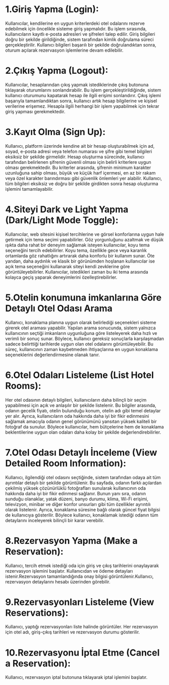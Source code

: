 # 1.Giriş Yapma (Login):
Kullanıcılar, kendilerine en uygun kriterlerdeki otel odalarını rezerve edebilmek için öncelikle sisteme giriş yapmalıdır. Bu işlem sırasında, kullanıcıların kayıtlı e-posta adresleri ve şifreleri talep edilir. Giriş bilgileri doğru bir şekilde girildiğinde, sistem tarafından kimlik doğrulama süreci gerçekleştirilir. Kullanıcı bilgileri başarılı bir şekilde doğrulandıktan sonra, oturum açılarak rezervasyon işlemlerine devam edilebilir.

# 2.Çıkış Yapma (Logout):
Kullanıcılar, hesaplarından çıkış yapmak istediklerinde çıkış butonuna tıklayarak oturumlarını sonlandırabilir. Bu işlem gerçekleştirildiğinde, sistem kullanıcı oturumunu kapatarak hesap ile ilgili erişimi sonlandırır. Çıkış işlemi başarıyla tamamlandıktan sonra, kullanıcı artık hesap bilgilerine ve kişisel verilerine erişemez. Hesapla ilgili herhangi bir işlem yapabilmek için tekrar giriş yapması gerekmektedir.

# 3.Kayıt Olma (Sign Up):
Kullanıcı, platform üzerinde kendine ait bir hesap oluşturabilmek için ad, soyad, e-posta adresi veya telefon numarası ve şifre gibi temel bilgileri eksiksiz bir şekilde girmelidir. Hesap oluşturma sürecinde, kullanıcı tarafından belirlenen şifrenin güvenli olması için belirli kriterlere uygun olması gerekmektedir. Bu kriterler arasında, şifrenin minimum karakter uzunluğuna sahip olması, büyük ve küçük harf içermesi, en az bir rakam veya özel karakter barındırması gibi güvenlik önlemleri yer alabilir. Kullanıcı, tüm bilgileri eksiksiz ve doğru bir şekilde girdikten sonra hesap oluşturma işlemini tamamlayabilir.

# 4.Siteyi Dark ve Light Yapma (Dark/Light Mode Toggle):
Kullanıcılar, web sitesini kişisel tercihlerine ve görsel konforlarına uygun hale getirmek için tema seçimi yapabilirler. Göz yorgunluğunu azaltmak ve düşük ışıkta daha rahat bir deneyim sağlamak isteyen kullanıcılar, koyu tema seçeneğini tercih edebilirler. Koyu tema, özellikle gece veya karanlık ortamlarda göz rahatlığını artırarak daha konforlu bir kullanım sunar. Öte yandan, daha aydınlık ve klasik bir görünümden hoşlanan kullanıcılar ise açık tema seçeneğini kullanarak siteyi kendi zevklerine göre görüntüleyebilirler. Kullanıcılar, istedikleri zaman bu iki tema arasında kolayca geçiş yaparak deneyimlerini özelleştirebilirler.

# 5.Otelin konumuna imkanlarına Göre Detaylı Otel Odası Arama 
Kullanıcı, konaklama planına uygun olarak belirlediği seçenekleri sisteme girerek otel araması yapabilir. Yapılan arama sonucunda, sistem yalnızca kullanıcının seçtiği imkanların uygunluğuna göre listeleyerek daha hızlı ve verimli bir sonuç sunar. Böylece, kullanıcı gereksiz sonuçlarla karşılaşmadan sadece belirttiği tarihlerde uygun olan otel odalarını görüntüleyebilir. Bu süreç, kullanıcının zaman kaybetmeden ihtiyaçlarına en uygun konaklama seçeneklerini değerlendirmesine olanak tanır.

# 6.Otel Odaları Listeleme (List Hotel Rooms):
Her otel odasının detaylı bilgileri, kullanıcıların daha bilinçli bir seçim yapabilmesi için açık ve anlaşılır bir şekilde listelenir. Bu bilgiler arasında, odanın gecelik fiyatı, otelin bulunduğu konum, otelin adı gibi temel detaylar yer alır. Ayrıca, kullanıcıların oda hakkında daha iyi bir fikir edinmesini sağlamak amacıyla odanın genel görünümünü yansıtan yüksek kaliteli bir fotoğraf da sunulur. Böylece kullanıcılar, hem bütçelerine hem de konaklama beklentilerine uygun olan odaları daha kolay bir şekilde değerlendirebilirler.

# 7.Otel Odası Detaylı İnceleme (View Detailed Room Information):
Kullanıcı, ilgilendiği otel odasını seçtiğinde, sistem tarafından odaya ait tüm ayrıntılar detaylı bir şekilde görüntülenir. Bu sayfada, odanın farklı açılardan çekilmiş yüksek çözünürlüklü fotoğrafları sunularak kullanıcının oda hakkında daha iyi bir fikir edinmesi sağlanır. Bunun yanı sıra, odanın sunduğu olanaklar, yatak düzeni, banyo durumu, klima, Wi-Fi erişimi, televizyon, minibar ve diğer konfor unsurları gibi tüm özellikler ayrıntılı olarak listelenir. Ayrıca, konaklama süresine bağlı olarak güncel fiyat bilgisi de kullanıcıya gösterilir. Böylece kullanıcı, konaklamak istediği odanın tüm detaylarını inceleyerek bilinçli bir karar verebilir.

# 8.Rezervasyon Yapma (Make a Reservation):
Kullanıcı, tercih etmek istediği oda için giriş ve çıkış tarihlerini onaylayarak rezervasyon işlemini başlatır.
Kullanıcıdan ve ödeme detayları istenir.Rezervasyon tamamlandığında onay bilgisi görüntülenir.Kullanıcı, rezervasyon detaylarını hesabı üzerinden görebilir. 

# 9.Rezervasyonları Listeleme (View Reservations):
Kullanıcı, yaptığı rezervasyonları liste halinde görüntüler.
Her rezervasyon için otel adı, giriş-çıkış tarihleri ve rezervasyon durumu gösterilir.

# 10.Rezervasyonu İptal Etme (Cancel a Reservation):
Kullanıcı, rezervasyon iptal butonuna tıklayarak iptal işlemini başlatır.


